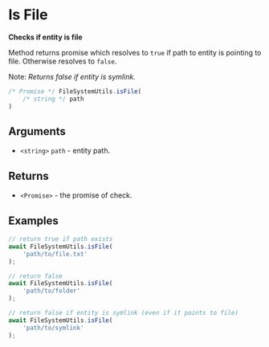 Is File
=======

**Checks if entity is file**

Method returns promise which resolves to `true` if path to entity is pointing to file. Otherwise resolves to `false`.

Note: *Returns false if entity is symlink.*

```js
/* Promise */ FileSystemUtils.isFile(
	/* string */ path
)
```


Arguments
---------

* `<string>` `path` - entity path.


Returns
-------

* `<Promise>` - the promise of check.


Examples
--------

```js
// return true if path exists
await FileSystemUtils.isFile(
	'path/to/file.txt'
);

// return false
await FileSystemUtils.isFile(
	'path/to/folder'
);

// return false if entity is symlink (even if it points to file)
await FileSystemUtils.isFile(
	'path/to/symlink'
);
```

